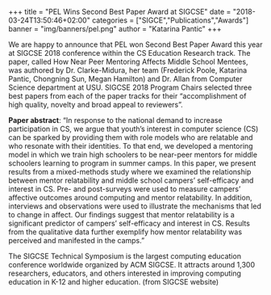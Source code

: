 +++
title = "PEL Wins Second Best Paper Award at SIGCSE"
date = "2018-03-24T13:50:46+02:00"
categories = ["SIGCE","Publications","Awards"]
banner = "img/banners/pel.png"
author = "Katarina Pantic"
+++

We are happy to announce that PEL won Second Best Paper Award this year at SIGCSE 2018 conference within the CS Education Research track. The paper, called How Near Peer Mentoring Affects Middle School Mentees, was authored by Dr. Clarke-Midura, her team (Frederick Poole, Katarina Pantic, Chongning Sun, Megan Hamilton) and Dr. Allan from Computer Science department at USU. SIGCSE 2018 Program Chairs selected three best papers from each of the paper tracks for their “accomplishment of high quality, novelty and broad appeal to reviewers”.

**Paper abstract**: “In response to the national demand to increase participation in CS, we argue that youth’s interest in computer science (CS) can be sparked by providing them with role models who are relatable and who resonate with their identities. To that end, we developed a mentoring model in which we train high schoolers to be near-peer mentors for middle schoolers learning to program in summer camps. In this paper, we present results from a mixed-methods study where we examined the relationship between mentor relatability and middle school campers’ self-efficacy and interest in CS. Pre- and post-surveys were used to measure campers’ affective outcomes around computing and mentor relatability. In addition, interviews and observations were used to illustrate the mechanisms that led to change in affect. Our findings suggest that mentor relatability is a significant predictor of campers’ self-efficacy and interest in CS. Results from the qualitative data further exemplify how mentor relatability was perceived and manifested in the camps.”

The SIGCSE Technical Symposium is the largest computing education conference worldwide organized by ACM SIGCSE. It attracts around 1,300 researchers, educators, and others interested in improving computing education in K-12 and higher education. (from SIGCSE website)
